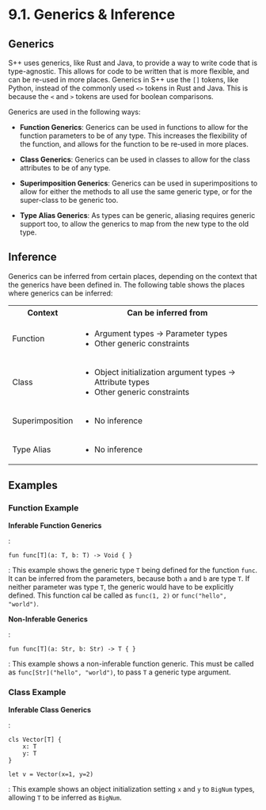 # 9.1. Generics &amp; Inference

<primary-label ref="header-label"/>

<secondary-label ref="doc-wip"/>

## Generics

S++ uses generics, like Rust and Java, to provide a way to write code that is type-agnostic. This allows for code to be
written that is more flexible, and can be re-used in more places. Generics in S++ use the `[]` tokens, like Python,
instead of the commonly used `<>` tokens in Rust and Java. This is because the `<` and `>` tokens are used for boolean
comparisons.

Generics are used in the following ways:
- **Function Generics**: Generics can be used in functions to allow for the function parameters to be of any type. This
  increases the flexibility of the function, and allows for the function to be re-used in more places.

- **Class Generics**: Generics can be used in classes to allow for the class attributes to be of any type.

- **Superimposition Generics**: Generics can be used in superimpositions to allow for either the methods to all use the
  same generic type, or for the super-class to be generic too.

- **Type Alias Generics**: As types can be generic, aliasing requires generic support too, to allow the generics to map
  from the new type to the old type.

## Inference

Generics can be inferred from certain places, depending on the context that the generics have been defined in. The
following table shows the places where generics can be inferred:

<table>
<tr>
<th>Context</th>
<th>Can be inferred from</th>
</tr>

<tr>
<td>Function</td>
<td>

- Argument types -> Parameter types
- Other generic constraints
</td>
</tr>

<tr>
<td>Class</td>
<td>

- Object initialization argument types -> Attribute types
- Other generic constraints
</td>
</tr>

<tr>
<td>Superimposition</td>
<td>

- No inference
</td>
</tr>

<tr>
<td>Type Alias</td>
<td>

- No inference
</td>
</tr>
</table>

## Examples

### Function Example

**Inferable Function Generics**

:
```
fun func[T](a: T, b: T) -> Void { }
```

:
This example shows the generic type `T` being defined for the function `func`. It can be inferred from the parameters,
because both `a` and `b` are type `T`. If neither parameter was type `T`, the generic would have to be explicitly
defined. This function cal be called as `func(1, 2)` or `func("hello", "world")`.

**Non-Inferable Generics**

:
```
fun func[T](a: Str, b: Str) -> T { }
```

:
This example shows a non-inferable function generic. This must be called as `func[Str]("hello", "world")`, to pass `T`
a generic type argument.

### Class Example

**Inferable Class Generics**

:
```
cls Vector[T] {
    x: T
    y: T
}

let v = Vector(x=1, y=2)
```

:
This example shows an object initialization setting `x` and `y` to `BigNum` types, allowing `T` to be inferred
as `BigNum`.
